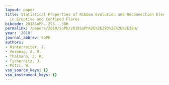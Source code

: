 ```yaml
---
layout: paper
title: Statistical Properties of Ribbon Evolution and Reconnection Electric Fields
  in Eruptive and Confined Flares
bibcode: 2018SoPh..293...38H
permalink: /papers/2018/SoPh/2018SoPh%2E%2E293%2E%2E%2E38H/
year: '2018'
journal_abbrev: SoPh
authors:
- Hinterreiter, J.
- Veronig, A. M.
- Thalmann, J. K.
- Tschernitz, J.
- Pötzi, W.
vso_source_keys: {}
vso_instrument_keys: {}
---
```

